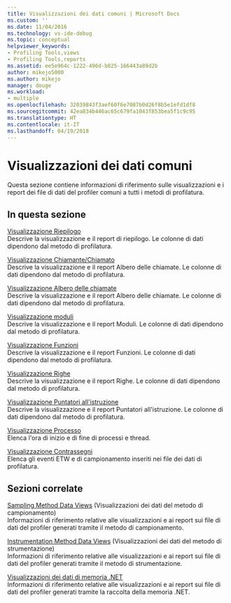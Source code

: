 ```yaml
---
title: Visualizzazioni dei dati comuni | Microsoft Docs
ms.custom: ''
ms.date: 11/04/2016
ms.technology: vs-ide-debug
ms.topic: conceptual
helpviewer_keywords:
- Profiling Tools,views
- Profiling Tools,reports
ms.assetid: ee5e964c-1222-496d-b825-166443a89d2b
author: mikejo5000
ms.author: mikejo
manager: douge
ms.workload:
- multiple
ms.openlocfilehash: 32039843f3aef60f6e7087b0d26f8b5e1efd1df8
ms.sourcegitcommit: 42ea834b446ac65c679fa1043f853bea5f1c9c95
ms.translationtype: HT
ms.contentlocale: it-IT
ms.lasthandoff: 04/19/2018
---
```

# <a name="common-data-views"></a>Visualizzazioni dei dati comuni
Questa sezione contiene informazioni di riferimento sulle visualizzazioni e i report dei file di dati del profiler comuni a tutti i metodi di profilatura.  
  
## <a name="in-this-section"></a>In questa sezione  
 [Visualizzazione Riepilogo](../profiling/summary-view.md)  
 Descrive la visualizzazione e il report di riepilogo. Le colonne di dati dipendono dal metodo di profilatura.  
  
 [Visualizzazione Chiamante/Chiamato](../profiling/caller-callee-view.md)  
 Descrive la visualizzazione e il report Albero delle chiamate. Le colonne di dati dipendono dal metodo di profilatura.  
  
 [Visualizzazione Albero delle chiamate](../profiling/call-tree-view.md)  
 Descrive la visualizzazione e il report Albero delle chiamate. Le colonne di dati dipendono dal metodo di profilatura.  
  
 [Visualizzazione moduli](../profiling/modules-view.md)  
 Descrive la visualizzazione e il report Moduli. Le colonne di dati dipendono dal metodo di profilatura.  
  
 [Visualizzazione Funzioni](../profiling/functions-view.md)  
 Descrive la visualizzazione e il report Funzioni. Le colonne di dati dipendono dal metodo di profilatura.  
  
 [Visualizzazione Righe](../profiling/lines-view.md)  
 Descrive la visualizzazione e il report Righe. Le colonne di dati dipendono dal metodo di profilatura.  
  
 [Visualizzazione Puntatori all'istruzione](../profiling/instruction-pointers-ips-view.md)  
 Descrive la visualizzazione e il report Puntatori all'istruzione. Le colonne di dati dipendono dal metodo di profilatura.  
  
 [Visualizzazione Processo](../profiling/process-view.md)  
 Elenca l'ora di inizio e di fine di processi e thread.  
  
 [Visualizzazione Contrassegni](../profiling/marks-view.md)  
 Elenca gli eventi ETW e di campionamento inseriti nei file dei dati di profilatura.  
  
## <a name="related-sections"></a>Sezioni correlate  
 [Sampling Method Data Views](../profiling/profiler-sampling-method-data-views.md) (Visualizzazioni dei dati del metodo di campionamento)  
 Informazioni di riferimento relative alle visualizzazioni e ai report sui file di dati del profiler generati tramite il metodo di campionamento.  
  
 [Instrumentation Method Data Views](../profiling/instrumentation-method-data-views.md) (Visualizzazioni dei dati del metodo di strumentazione)  
 Informazioni di riferimento relative alle visualizzazioni e ai report sui file di dati del profiler generati tramite il metodo di strumentazione.  
  
 [Visualizzazioni dei dati di memoria .NET](../profiling/dotnet-memory-data-views.md)  
 Informazioni di riferimento relative alle visualizzazioni e ai report sui file di dati del profiler generati tramite la raccolta della memoria .NET.